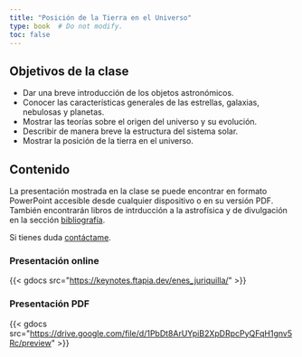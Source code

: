 ```yaml
---
title: "Posición de la Tierra en el Universo"
type: book  # Do not modify.
toc: false
---
```


## Objetivos de la clase

* Dar una breve introducción de los objetos astronómicos.
* Conocer las características generales de las estrellas, galaxias, nebulosas y planetas.
* Mostrar las teorías sobre el origen del universo y su evolución.
* Describir de manera breve la estructura del sistema solar.
* Mostrar la posición de la tierra en el universo.

## Contenido

La presentación mostrada en la clase se puede encontrar en formato PowerPoint accesible desde cualquier dispositivo o en su versión PDF. También encontrarán libros de intrducción a la astrofísica y de divulgación en la sección [bibliografía](./bibliografia).

Si tienes duda [contáctame](/es/#contacto).

### Presentación online

{{< gdocs src="https://keynotes.ftapia.dev/enes_juriquilla/" >}}

### Presentación PDF

{{< gdocs src="https://drive.google.com/file/d/1PbDt8ArUYpiB2XpDRpcPyQFqH1gnv5Rc/preview" >}}